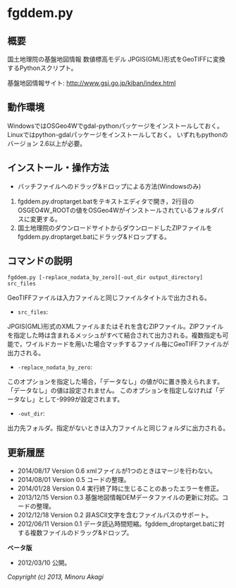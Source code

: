 fgddem.py
=========

概要
----
国土地理院の基盤地図情報 数値標高モデル JPGIS(GML)形式をGeoTIFFに変換するPythonスクリプト。

基盤地図情報サイト: http://www.gsi.go.jp/kiban/index.html

動作環境
--------
WindowsではOSGeo4Wでgdal-pythonパッケージをインストールしておく。
Linuxではpython-gdalパッケージをインストールしておく。
いずれもpythonのバージョン 2.6以上が必要。

インストール・操作方法
----------------------

* バッチファイルへのドラッグ&ドロップによる方法(Windowsのみ)
 1. fgddem.py.droptarget.batをテキストエディタで開き，2行目のOSGEO4W_ROOTの値をOSGeo4Wがインストールされているフォルダパスに変更する。
 2. 国土地理院のダウンロードサイトからダウンロードしたZIPファイルをfgddem.py.droptarget.batにドラッグ&ドロップする。


コマンドの説明
--------------
`fgddem.py [-replace_nodata_by_zero][-out_dir output_directory] src_files`

GeoTIFFファイルは入力ファイルと同じファイルタイトルで出力される。

* `src_files`:

 JPGIS(GML)形式のXMLファイルまたはそれを含むZIPファイル。ZIPファイルを指定した時は含まれるメッシュがすべて結合されて出力される。複数指定も可能で，ワイルドカードを用いた場合マッチするファイル毎にGeoTIFFファイルが出力される。

* `-replace_nodata_by_zero`:

 このオプションを指定した場合，「データなし」の値が0に置き換えられます。「データなし」の値は設定されません。
このオプションを指定しなければ「データなし」として-9999が設定されます。

* `-out_dir`:

 出力先フォルダ。指定がないときは入力ファイルと同じフォルダに出力される。

更新履歴
--------

* 2014/08/17 Version 0.6 xmlファイルが1つのときはマージを行わない。
* 2014/08/01 Version 0.5 コードの整理。
* 2014/01/28 Version 0.4 実行終了時に生じることのあったエラーを修正。
* 2013/12/15 Version 0.3 基盤地図情報DEMデータファイルの更新に対応。コードの整理。
* 2012/12/18 Version 0.2 非ASCII文字を含むファイルパスのサポート。
* 2012/06/11 Version 0.1 データ読込時間短縮。fgddem_droptarget.batに対する複数ファイルのドラッグ&ドロップ。

**ベータ版**

* 2012/03/10 公開。

_Copyright (c) 2013, Minoru Akagi_
